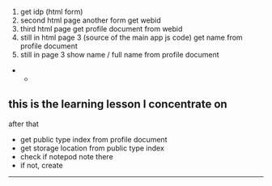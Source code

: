 1. get idp (html form)
2. second html page another form get webid
3. third html page get profile document from webid
4. still in html page 3 (source of the main app js code) get name from profile document
5. still in page 3 show name / full name from profile document
- -
this is the learning lesson I concentrate on
 -
after that
- get public type index from profile document
- get storage location from public type index
- check if notepod note there
- if not, create
----
